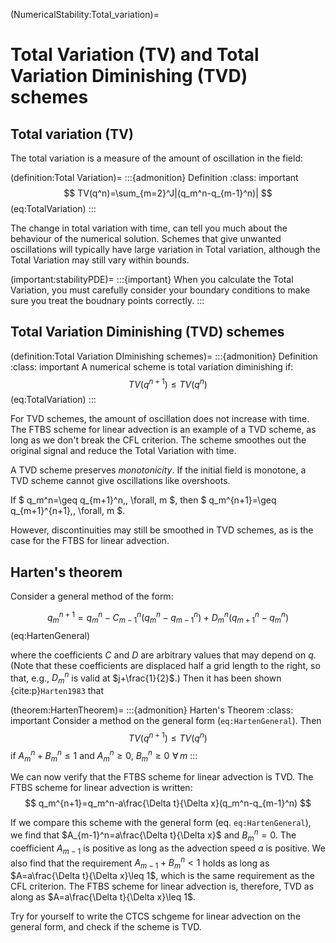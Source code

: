 (NumericalStability:Total_variation)=
# Total Variation (TV) and Total Variation Diminishing (TVD) schemes

## Total variation (TV)
The total variation is a measure of the amount of oscillation in the field:

(definition:Total Variation)=
:::{admonition} Definition
:class: important
$$
TV(q^n)=\sum_{m=2}^J|(q_m^n-q_{m-1}^n)|
$$ (eq:TotalVariation)
:::

The change in total variation with time, can tell you much about the behaviour of the numerical solution. Schemes that give unwanted oscillations will typically have large variation in Total variation, although the Total Variation may still vary within bounds.

(important:stabilityPDE)=
:::{important}
When you calculate the Total Variation, you must carefully consider your boundary conditions to make sure you treat the boudnary points correctly.
:::


## Total Variation Diminishing (TVD) schemes

(definition:Total Variation DIminishing schemes)=
:::{admonition} Definition
:class: important
A numerical scheme is total variation diminishing if:
$$
TV(q^{n+1})\leq TV(q^n)
$$ (eq:TotalVariation)
:::

For TVD schemes, the amount of oscillation does not increase with time. The FTBS scheme for linear advection is an example of a TVD scheme, as long as we don't break the CFL criterion. The scheme smoothes out the original signal and reduce the Total Variation with time. 

A TVD scheme preserves *monotonicity*. If the initial field is monotone, a TVD scheme cannot give oscillations like
overshoots.

 If $ q_m^n=\geq q_{m+1}^n\,\, \forall\, m $, then $ q_m^{n+1}=\geq q_{m+1}^{n+1}\,\, \forall\, m $.

However, discontinuities may still be smoothed in TVD schemes, as is the case for  the FTBS for linear advection.

## Harten's theorem

Consider a general method of the form:

$$
q_m^{n+1}=q_m^n-C_{m-1}^n(q_m^n-q_{m-1}^n)+D_m^n(q_{m+1}^n-q_m^n)
$$ (eq:HartenGeneral)

where the coefficients $C$ and $D$ are arbitrary values that may depend on $q$. (Note that
these coefficients are displaced half a grid length to the right, so that, e.g., $D_m^n$ is valid
at $j+\frac{1}{2}$.) Then it has been shown {cite:p}`Harten1983` that 

(theorem:HartenTheorem)=
:::{admonition} Harten's Theorem
:class: important
Consider a method on the general form (`eq:HartenGeneral`). Then
$$
TV(q^{n+1})\leq TV(q^n)
$$
if $A_m^n+B_m^n\leq 1$ and $A_m^n\geq 0$, $B_m^n \geq 0\,\, \forall\,m$
:::

We can now verify that the FTBS scheme for linear advection is TVD.
The FTBS scheme for linear advection is written:
$$
q_m^{n+1}=q_m^n-a\frac{\Delta t}{\Delta x}(q_m^n-q_{m-1}^n)
$$

If we compare this scheme with the general form (eq. `eq:HartenGeneral`), we find that $A_{m-1}^n=a\frac{\Delta t}{\Delta x}$ and $B_m^n=0$. The coefficient $A_{m-1}$ is positive as long as the advection speed $a$ is positive. We also find that the requirement $A_{m-1}+B_m^n<1$ holds as long as $A=a\frac{\Delta t}{\Delta x}\leq 1$, which is the same requirement as the CFL criterion. The FTBS scheme for linear advection is, therefore, TVD as along as $A=a\frac{\Delta t}{\Delta x}\leq 1$.

Try for yourself to write the CTCS schgeme for linear advection on the general form, and check if the scheme is TVD.
